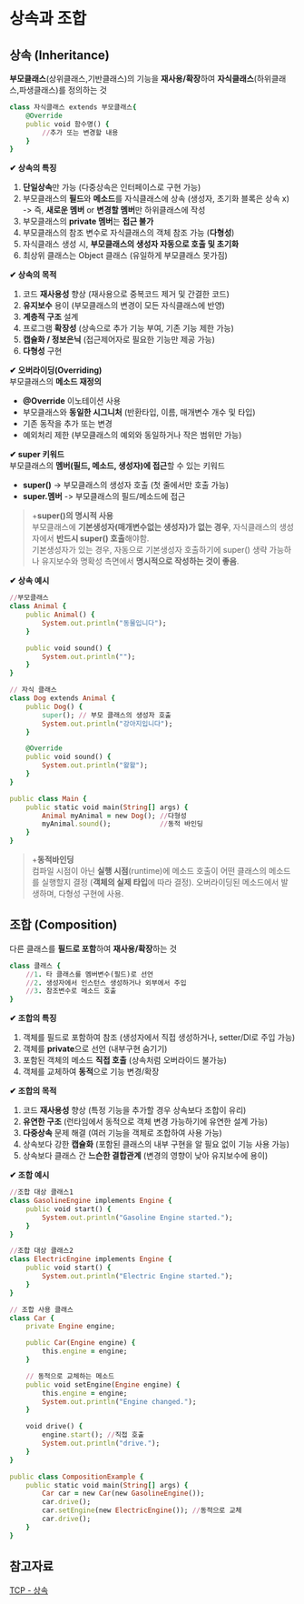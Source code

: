# **상속과 조합**
## 상속 (Inheritance)
**부모클래스**(상위클래스,기반클래스)의 기능을 **재사용/확장**하여 **자식클래스**(하위클래스,파생클래스)를 정의하는 것 
    
```ruby
class 자식클래스 extends 부모클래스{
    @Override
    public void 함수명() {
        //추가 또는 변경할 내용
    }
}
```
**✔ 상속의 특징**   
1. **단일상속**만 가능 (다중상속은 인터페이스로 구현 가능)
2. 부모클래스의 **필드**와 **메소드**를 자식클래스에 상속 (생성자, 초기화 블록은 상속 x)  
-> 즉, **새로운 멤버** or **변경할 멤버**만 하위클래스에 작성 
3. 부모클래스의 **private 멤버**는 **접근 불가**
4. 부모클래스의 참조 변수로 자식클래스의 객체 참조 가능 (**다형성**)
5. 자식클래스 생성 시, **부모클래스의 생성자 자동으로 호출 및 초기화** 
6. 최상위 클래스는 Object 클래스 (유일하게 부모클래스 못가짐)

**✔ 상속의 목적**
1. 코드 **재사용성** 향상 (재사용으로 중복코드 제거 및 간결한 코드) 
2. **유지보수** 용이 (부모클래스의 변경이 모든 자식클래스에 반영)
3. **계층적 구조** 설계
4. 프로그램 **확장성** (상속으로 추가 기능 부여, 기존 기능 제한 가능)
5. **캡슐화 / 정보은닉** (접근제어자로 필요한 기능만 제공 가능)
6. **다형성** 구현

**✔ 오버라이딩(Overriding)**  
부모클래스의 **메소드 재정의**   
- **@Override** 이노테이션 사용 
- 부모클래스와 **동일한 시그니처** (반환타입, 이름, 매개변수 개수 및 타입)
- 기존 동작을 추가 또는 변경 
- 예외처리 제한 (부모클래스의 예외와 동일하거나 작은 범위만 가능)

**✔ super 키워드**  
부모클래스의 **멤버(필드, 메소드, 생성자)에 접근**할 수 있는 키워드
- **super()** -> 부모클래스의 생성자 호출 (첫 줄에서만 호출 가능)
- **super.멤버** -> 부모클래스의 필드/메소드에 접근
>+**super()의 명시적 사용**  
부모클래스에 **기본생성자(매개변수없는 생성자)가 없는 경우**,
자식클래스의 생성자에서 **반드시 super() 호출**해야함.  
기본생성자가 있는 경우, 자동으로 기본생성자 호출하기에 super() 생략 가능하나 
유지보수와 명확성 측면에서 **명시적으로 작성하는 것이 좋음**.

**✔ 상속 예시** 
```ruby
//부모클래스
class Animal {
    public Animal() {
        System.out.println("동물입니다");
    }

    public void sound() {
        System.out.println("");
    }
}

// 자식 클래스
class Dog extends Animal {
    public Dog() {
        super(); // 부모 클래스의 생성자 호출
        System.out.println("강아지입니다");
    }

    @Override
    public void sound() {
        System.out.println("왈왈");
    }
}

public class Main {
    public static void main(String[] args) {
        Animal myAnimal = new Dog(); //다형성
        myAnimal.sound();            //동적 바인딩
    }
}
```
>+**동적바인딩**  
>컴파일 시점이 아닌 **실행 시점**(runtime)에 메소드 호출이 어떤 클래스의 메소드를 실행할지 결정 (**객체의 실제 타입**에 따라 결정). 오버라이딩된 메소드에서 발생하며, 다형성 구현에 사용.

## 조합 (Composition)
다른 클래스를 **필드로 포함**하여 **재사용/확장**하는 것 
    
```ruby
class 클래스 {
    //1. 타 클래스를 멤버변수(필드)로 선언
    //2. 생성자에서 인스턴스 생성하거나 외부에서 주입
    //3. 참조변수로 메소드 호출
}
```
**✔ 조합의 특징**   
1. 객체를 필드로 포함하여 참조 (생성자에서 직접 생성하거나, setter/DI로 주입 가능)
2. 객체를 **private**으로 선언 (내부구현 숨기기)
3. 포함된 객체의 메소드 **직접 호출** (상속처럼 오버라이드 불가능) 
4. 객체를 교체하여 **동적**으로 기능 변경/확장

**✔ 조합의 목적**
1. 코드 **재사용성** 향상 (특정 기능을 추가할 경우 상속보다 조합이 유리)
2. **유연한 구조** (런타임에서 동적으로 객체 변경 가능하기에 유연한 설계 가능)
2. **다중상속** 문제 해결 (여러 기능을 객체로 조합하여 사용 가능)
4. 상속보다 강한 **캡슐화** (포함된 클래스의 내부 구현을 알 필요 없이 기능 사용 가능) 
5. 상속보다 클래스 간 **느슨한 결합관계** (변경의 영향이 낮아 유지보수에 용이) 

**✔ 조합 예시** 
```ruby
//조합 대상 클래스1
class GasolineEngine implements Engine {
    public void start() {
        System.out.println("Gasoline Engine started.");
    }
}

//조합 대상 클래스2
class ElectricEngine implements Engine {
    public void start() {
        System.out.println("Electric Engine started.");
    }
}

// 조합 사용 클래스
class Car {
    private Engine engine;

    public Car(Engine engine) {
        this.engine = engine;
    }

    // 동적으로 교체하는 메소드
    public void setEngine(Engine engine) {
        this.engine = engine;
        System.out.println("Engine changed.");
    }

    void drive() {
        engine.start(); //직접 호출 
        System.out.println("drive.");
    }
}

public class CompositionExample {
    public static void main(String[] args) {
        Car car = new Car(new GasolineEngine());
        car.drive();
        car.setEngine(new ElectricEngine()); //동적으로 교체 
        car.drive();
    }
}
```

## 참고자료 
[TCP - 상속](https://www.tcpschool.com/java/java_inheritance_concept#google_vignette)
